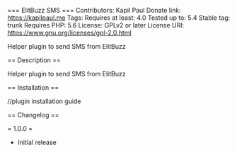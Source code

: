 === ElitBuzz SMS ===
Contributors: Kapil Paul
Donate link: https://kapilpaul.me
Tags: 
Requires at least: 4.0
Tested up to: 5.4
Stable tag: trunk
Requires PHP: 5.6
License: GPLv2 or later
License URI: https://www.gnu.org/licenses/gpl-2.0.html

Helper plugin to send SMS from ElitBuzz

== Description ==

Helper plugin to send SMS from ElitBuzz

== Installation ==

//plugin installation guide

== Changelog ==

= 1.0.0 =
* Initial release